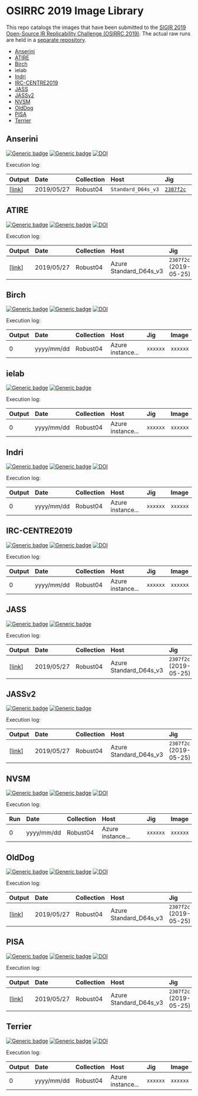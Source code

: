 # OSIRRC 2019 Image Library

This repo catalogs the images that have been submitted to the [SIGIR 2019 Open-Source IR Replicability Challenge (OSIRRC 2019)](https://osirrc.github.io/osirrc2019/).
The actual raw runs are held in a [separate repository](https://github.com/osirrc/osirrc2019-runs).

+ [Anserini](#Anserini)
+ [ATIRE](#ATIRE)
+ [Birch](#Birch)
+ ielab
+ [Indri](#Indri)
+ [IRC-CENTRE2019](#IRC-CENTRE2019)
+ [JASS](#JASS)
+ [JASSv2](#JASSv2)
+ [NVSM](#NVSM)
+ [OldDog](#OldDog)
+ [PISA](#PISA)
+ [Terrier](#Terrier)

<a name="Anserini"></a>
## Anserini
[![Generic badge](https://img.shields.io/badge/GitHub-go%21-green.svg)](https://github.com/osirrc/anserini-docker)
[![Generic badge](https://img.shields.io/badge/DockerHub-go%21-yellow.svg)](https://hub.docker.com/r/osirrc2019/anserini)
[![DOI](https://zenodo.org/badge/176356474.svg)](https://zenodo.org/badge/latestdoi/176356474)

Execution log:

Output | Date | Collection | Host | Jig | Image |
:----|:----|:-----|:----|:------|:-----------|
[[link](https://github.com/osirrc/osirrc2019-runs/tree/master/anserini-20190527-robust04)] | 2019/05/27 | Robust04 | `Standard_D64s_v3` | [`2307f2c`](https://github.com/osirrc/jig/commit/2307f2c0171ee4808940a634e471955f55def1a3) | [`dd4fbde`](https://github.com/osirrc/anserini-docker/commit/dd4fbde7ff06db3ed0b1fdb76b7fab063aeddabd)

<a name="ATIRE"></a>
## ATIRE
[![Generic badge](https://img.shields.io/badge/GitHub-go%21-green.svg)](https://github.com/osirrc/atire-docker)
[![Generic badge](https://img.shields.io/badge/DockerHub-go%21-yellow.svg)](https://hub.docker.com/r/osirrc2019/atire)
[![DOI](https://zenodo.org/badge/DOI/10.5281/zenodo.3247156.svg)](https://doi.org/10.5281/zenodo.3247156)

Execution log:

Output | Date | Collection | Host | Jig | Image |
:----|:----|:-----|:----|:------|:-----------|
[[link](https://github.com/osirrc/osirrc2019-runs/tree/master/atire-20190527-robust04)] | 2019/05/27 | Robust04 | Azure Standard_D64s_v3 | `2307f2c` (2019-05-25) | `ebdc076` (2019-05-17)

<a name="Birch"></a>
## Birch
[![Generic badge](https://img.shields.io/badge/GitHub-go%21-green.svg)](https://github.com/osirrc/birch-docker)
[![Generic badge](https://img.shields.io/badge/DockerHub-go%21-yellow.svg)](https://hub.docker.com/r/osirrc2019/birch)
[![DOI](https://zenodo.org/badge/190048534.svg)](https://zenodo.org/badge/latestdoi/190048534)

Execution log:

Output | Date | Collection | Host | Jig | Image |
:----|:----|:-----|:----|:------|:-----------|
0 | yyyy/mm/dd | Robust04 | Azure instance... | `xxxxxx` | `xxxxxx`

## ielab
[![Generic badge](https://img.shields.io/badge/GitHub-go%21-green.svg)](https://github.com/osirrc/ielab-docker)
[![Generic badge](https://img.shields.io/badge/DockerHub-go%21-yellow.svg)](https://hub.docker.com/r/osirrc2019/ielab)

Execution log:

Output | Date | Collection | Host | Jig | Image |
:----|:----|:-----|:----|:------|:-----------|
0 | yyyy/mm/dd | Robust04 | Azure instance... | `xxxxxx` | `xxxxxx`

<a name="Indri"></a>
## Indri
[![Generic badge](https://img.shields.io/badge/GitHub-go%21-green.svg)](https://github.com/osirrc/indri-docker)
[![Generic badge](https://img.shields.io/badge/DockerHub-go%21-yellow.svg)](https://hub.docker.com/r/osirrc2019/indri)
[![DOI](https://zenodo.org/badge/DOI/10.5281/zenodo.3247067.svg)](https://doi.org/10.5281/zenodo.3247067)

Execution log:

Output | Date | Collection | Host | Jig | Image |
:----|:----|:-----|:----|:------|:-----------|
0 | yyyy/mm/dd | Robust04 | Azure instance... | `xxxxxx` | `xxxxxx`

<a name="IRC-CENTRE2019"></a>
## IRC-CENTRE2019 
[![Generic badge](https://img.shields.io/badge/GitHub-go%21-green.svg)](https://github.com/osirrc/irc-centre2019-docker)
[![Generic badge](https://img.shields.io/badge/DockerHub-go%21-yellow.svg)](https://hub.docker.com/r/osirrc2019/irc-centre2019)
[![DOI](https://zenodo.org/badge/DOI/10.5281/zenodo.3245439.svg)](https://doi.org/10.5281/zenodo.3245439)

Execution log:

Output | Date | Collection | Host | Jig | Image |
:----|:----|:-----|:----|:------|:-----------|
0 | yyyy/mm/dd | Robust04 | Azure instance... | `xxxxxx` | `xxxxxx`

<a name="JASS"></a>
## JASS
[![Generic badge](https://img.shields.io/badge/GitHub-go%21-green.svg)](https://github.com/osirrc/jass-docker)
[![Generic badge](https://img.shields.io/badge/DockerHub-go%21-yellow.svg)](https://hub.docker.com/r/osirrc2019/jass)

Execution log:

Output | Date | Collection | Host | Jig | Image |
:----|:----|:-----|:----|:------|:-----------|
[[link](https://github.com/osirrc/osirrc2019-runs/tree/master/jass-20190527-robust04)] | 2019/05/27 | Robust04 | Azure Standard_D64s_v3 | `2307f2c` (2019-05-25) | `16480cf` (2019-05-08)

<a name="JASSv2"></a>
## JASSv2
[![Generic badge](https://img.shields.io/badge/GitHub-go%21-green.svg)](https://github.com/osirrc/jassv2-docker)
[![Generic badge](https://img.shields.io/badge/DockerHub-go%21-yellow.svg)](https://hub.docker.com/r/osirrc2019/jassv2)

Execution log:

Output | Date | Collection | Host | Jig | Image |
:----|:----|:-----|:----|:------|:-----------|
[[link](https://github.com/osirrc/osirrc2019-runs/tree/master/jassv2-20190527-robust04)] | 2019/05/27 | Robust04 | Azure Standard_D64s_v3 | `2307f2c` (2019-05-25) | `018981e` (2019-05-08)

<a name="NVSM"></a>
## NVSM
[![Generic badge](https://img.shields.io/badge/GitHub-go%21-green.svg)](https://github.com/osirrc/nvsm-docker)
[![Generic badge](https://img.shields.io/badge/DockerHub-go%21-yellow.svg)](https://hub.docker.com/r/osirrc2019/nvsm)
[![DOI](https://zenodo.org/badge/DOI/10.5281/zenodo.3246362.svg)](https://doi.org/10.5281/zenodo.3246362)

Execution log:

Run | Date | Collection | Host | Jig | Image |
:----|:----|:-----|:----|:------|:-----------|
0 | yyyy/mm/dd | Robust04 | Azure instance... | `xxxxxx` | `xxxxxx`

<a name="OldDog"></a>
## OldDog
[![Generic badge](https://img.shields.io/badge/GitHub-go%21-green.svg)](https://github.com/osirrc/olddog-docker)
[![Generic badge](https://img.shields.io/badge/DockerHub-go%21-yellow.svg)](https://hub.docker.com/r/osirrc2019/olddog)
[![DOI](https://zenodo.org/badge/DOI/10.5281/zenodo.3246441.svg)](https://doi.org/10.5281/zenodo.3246441)

Execution log:

Output | Date | Collection | Host | Jig | Image |
:----|:----|:-----|:----|:------|:-----------|
[[link](https://github.com/osirrc/osirrc2019-runs/tree/master/olddog-20190527-robust04)] | 2019/05/27 | Robust04 | Azure Standard_D64s_v3 | `2307f2c` (2019-05-25) | `dd8b230` (2019-05-17)

<a name="PISA"></a>
## PISA
[![Generic badge](https://img.shields.io/badge/GitHub-go%21-green.svg)](https://github.com/osirrc/pisa-docker)
[![Generic badge](https://img.shields.io/badge/DockerHub-go%21-yellow.svg)](https://hub.docker.com/r/osirrc2019/pisa)
[![DOI](https://zenodo.org/badge/179735565.svg)](https://zenodo.org/badge/latestdoi/179735565)

Execution log:

Output | Date | Collection | Host | Jig | Image |
:----|:----|:-----|:----|:------|:-----------|
[[link](https://github.com/osirrc/osirrc2019-runs/tree/master/pisa-20190527-robust04)] | 2019/05/27 | Robust04 | Azure Standard_D64s_v3 | `2307f2c` (2019-05-25) | `095e9ce` (2019-05-07)

<a name="Terrier"></a>
## Terrier
[![Generic badge](https://img.shields.io/badge/GitHub-go%21-green.svg)](https://github.com/osirrc/terrier-docker)
[![Generic badge](https://img.shields.io/badge/DockerHub-go%21-yellow.svg)](https://hub.docker.com/r/osirrc2019/terrier)
[![DOI](https://zenodo.org/badge/DOI/10.5281/zenodo.3246373.svg)](https://doi.org/10.5281/zenodo.3246373)

Execution log:

Output | Date | Collection | Host | Jig | Image |
:----|:----|:-----|:----|:------|:-----------|
0 | yyyy/mm/dd | Robust04 | Azure instance... | `xxxxxx` | `xxxxxx`
